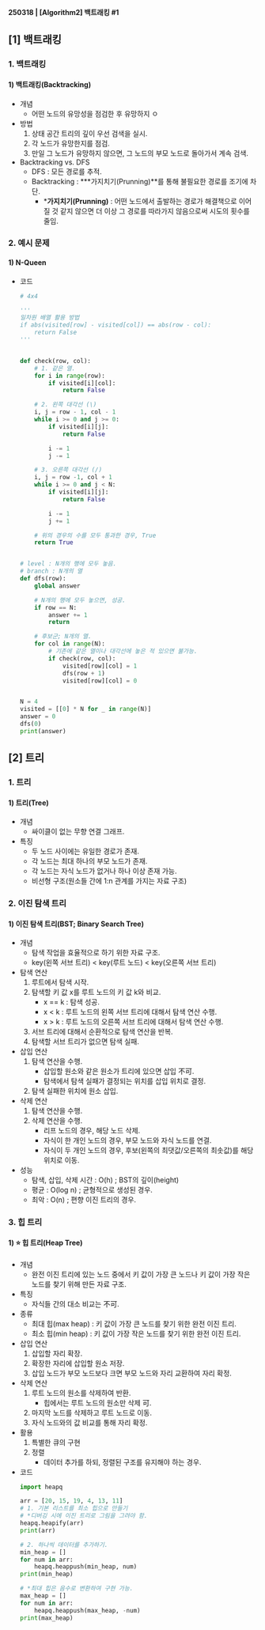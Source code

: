 **250318 | [Algorithm2] 백트래킹 #1**

## [1] 백트래킹
### 1. 백트래킹
#### 1) 백트래킹(Backtracking)
- 개념
    - 어떤 노드의 유망성을 점검한 후 유망하지 ㅇ
- 방법
    1. 상태 공간 트리의 깊이 우선 검색을 실시.
    2. 각 노드가 유망한지를 점검.
    3. 만일 그 노드가 유망하지 않으면, 그 노드의 부모 노드로 돌아가서 계속 검색.
- Backtracking vs. DFS
    - DFS : 모든 경로를 추적.
    - Backtracking : ***가지치기(Prunning)**를 통해 불필요한 경로를 조기에 차단.
        - ***가지치기(Prunning)** : 어떤 노드에서 출발하는 경로가 해결책으로 이어질 것 같지 않으면 더 이상 그 경로를 따라가지 않음으로써 시도의 횟수를 줄임.

### 2. 예시 문제
#### 1) N-Queen
- 코드
    ```python
    # 4x4

    '''
    일차원 배열 활용 방법
    if abs(visited[row] - visited[col]) == abs(row - col):
        return False
    '''


    def check(row, col):
        # 1. 같은 열.
        for i in range(row):
            if visited[i][col]:
                return False

        # 2. 왼쪽 대각선 (\)
        i, j = row - 1, col - 1
        while i >= 0 and j >= 0:
            if visited[i][j]:
                return False

            i -= 1
            j -= 1

        # 3. 오른쪽 대각선 (/)
        i, j = row -1, col + 1
        while i >= 0 and j < N:
            if visited[i][j]:
                return False

            i -= 1
            j += 1

        # 위의 경우의 수를 모두 통과한 경우, True
        return True


    # level : N개의 행에 모두 놓음.
    # branch : N개의 열
    def dfs(row):
        global answer

        # N개의 행에 모두 놓으면, 성공.
        if row == N:
            answer += 1
            return

        # 후보군; N개의 열.
        for col in range(N):
            # 기존에 같은 열이나 대각선에 놓은 적 있으면 불가능.
            if check(row, col):
                visited[row][col] = 1
                dfs(row + 1)
                visited[row][col] = 0


    N = 4
    visited = [[0] * N for _ in range(N)]
    answer = 0
    dfs(0)
    print(answer)
    ```

## [2] 트리
### 1. 트리
#### 1) 트리(Tree)
- 개념
    - 싸이클이 없는 무향 연결 그래프.
- 특징
    - 두 노드 사이에는 유일한 경로가 존재.
    - 각 노드는 최대 하나의 부모 노드가 존재.
    - 각 노드는 자식 노드가 없거나 하나 이상 존재 가능.
    - 비선형 구조(원소들 간에 1:n 관계를 가지는 자료 구조)

### 2. 이진 탐색 트리
#### 1) 이진 탐색 트리(BST; Binary Search Tree)
- 개념
    - 탐색 작업을 효율적으로 하기 위한 자료 구조.
    - key(왼쪽 서브 트리) < key(루트 노드) < key(오른쪽 서브 트리)
- 탐색 연산
    1. 루트에서 탐색 시작.
    2. 탐색할 키 값 x를 루트 노드의 키 값 k와 비교.
        - x == k : 탐색 성공.
        - x < k : 루트 노드의 왼쪽 서브 트리에 대해서 탐색 연산 수행.
        - x > k : 루트 노드의 오른쪽 서브 트리에 대해서 탐색 연산 수행.
    3. 서브 트리에 대해서 순환적으로 탐색 연산을 반복.
    4. 탐색할 서브 트리가 없으면 탐색 실패.
- 삽입 연산
    1. 탐색 연산을 수행.
        - 삽입할 원소와 같은 원소가 트리에 있으면 삽입 不可.
        - 탐색에서 탐색 실패가 결정되는 위치를 삽입 위치로 결정.
    2. 탐색 실패한 위치에 원소 삽입.
- 삭제 연산
    1. 탐색 연산을 수행.
    2. 삭제 연산을 수행.
        - 리프 노드의 경우, 해당 노드 삭제.
        - 자식이 한 개인 노드의 경우, 부모 노드와 자식 노드를 연결.
        - 자식이 두 개인 노드의 경우, 후보(왼쪽의 최댓값/오른쪽의 최솟값)를 해당 위치로 이동.
- 성능
    - 탐색, 삽입, 삭제 시간 : O(h) ; BST의 깊이(height)
    - 평균 : O(log n) ; 균형적으로 생성된 경우.
    - 최악 : O(n) ; 편향 이진 트리의 경우.

### 3. 힙 트리
#### 1) ⭐ 힙 트리(Heap Tree)
- 개념
    - 완전 이진 트리에 있는 노드 중에서 키 값이 가장 큰 노드나 키 값이 가장 작은 노드를 찾기 위해 만든 자료 구조.
- 특징
    - 자식들 간의 대소 비교는 不可.
- 종류
    - 최대 힙(max heap) : 키 값이 가장 큰 노드를 찾기 위한 완전 이진 트리.
    - 최소 힙(min heap) : 키 값이 가장 작은 노드를 찾기 위한 완전 이진 트리.
- 삽입 연산
    1. 삽입할 자리 확장.
    2. 확장한 자리에 삽입할 원소 저장.
    3. 삽입 노드가 부모 노드보다 크면 부모 노드와 자리 교환하여 자리 확정.
- 삭제 연산
    1. 루트 노드의 원소를 삭제하여 반환.
        - 힙에서는 루트 노드의 원소만 삭제 可.
    2. 마지막 노드를 삭제하고 루트 노드로 이동.
    3. 자식 노드와의 값 비교를 통해 자리 확정.
- 활용
    1. 특별한 큐의 구현
    2. 정렬
        - 데이터 추가를 하되, 정렬된 구조를 유지해야 하는 경우.
- 코드
    ```python
    import heapq

    arr = [20, 15, 19, 4, 13, 11]
    # 1. 기본 리스트를 최소 힙으로 만들기
    # *디버깅 시에 이진 트리로 그림을 그려야 함.
    heapq.heapify(arr)
    print(arr)

    # 2. 하나씩 데이터를 추가하기.
    min_heap = []
    for num in arr:
        heapq.heappush(min_heap, num)
    print(min_heap)

    # *최대 힙은 음수로 변환하여 구현 가능.
    max_heap = []
    for num in arr:
        heapq.heappush(max_heap, -num)
    print(max_heap)
    ```
